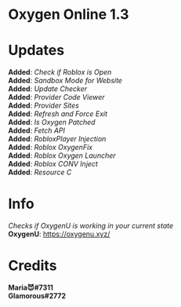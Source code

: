 # Oxygen Online 1.3
# Updates
**Added**: *Check if Roblox is Open* <br>
**Added**: *Sandbox Mode for Website* <br>
**Added**: *Update Checker* <br>
**Added**: *Provider Code Viewer* <br>
**Added**: *Provider Sites* <br>
**Added**: *Refresh and Force Exit* <br>
**Added**: *Is Oxygen Patched* <br>
**Added**: *Fetch API* <br>
**Added**: *RobloxPlayer Injection* <br>
**Added**: *Roblox OxygenFix* <br>
**Added**: *Roblox Oxygen Launcher* <br>
**Added**: *Roblox CONV Inject* <br>
**Added**: *Resource C* <br>
# Info
*Checks if OxygenU is working in your current state* <br>
**OxygenU**: https://oxygenu.xyz/ <br>
# Credits
**Maria😈#7311** <br>
**Glamorous#2772** 
